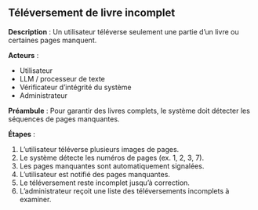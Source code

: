 ## Téléversement de livre incomplet

**Description** :
Un utilisateur téléverse seulement une partie d’un livre ou certaines pages manquent.

**Acteurs** :

* Utilisateur
* LLM / processeur de texte
* Vérificateur d’intégrité du système
* Administrateur

**Préambule** :
Pour garantir des livres complets, le système doit détecter les séquences de pages manquantes.

**Étapes** :

1. L’utilisateur téléverse plusieurs images de pages.
2. Le système détecte les numéros de pages (ex. 1, 2, 3, 7).
3. Les pages manquantes sont automatiquement signalées.
4. L’utilisateur est notifié des pages manquantes.
5. Le téléversement reste incomplet jusqu’à correction.
6. L’administrateur reçoit une liste des téléversements incomplets à examiner.
